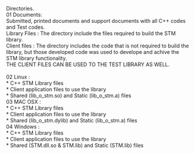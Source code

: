 Directories.<br>
    01 Documents:<br>
        Submitted, printed documents and support documents with all C++ codes and Test codes.<br>
		Library Files : The directory include the files required to build the STM library. <br>
		Client files  : The directory includes the code that is not required to build the library, but those developed code was used
						to develope and achive the STM library functionality.<br>
						THE CLIENT FILES CAN BE USED TO THE TEST LIBRARY AS WELL.<br><br>
    02 Linux :<br>
        * C++ STM Library files<br>
        * Client application files to use the library<br>
        * Shared (lib_o_stm.so) and Static (lib_o_stm.a) files<br>
    03 MAC OSX :<br>
        * C++ STM Library files<br>
        * Client application files to use the library<br>
        * Shared (lib_o_stm.dylib) and Static (lib_o_stm.a) files<br>
    04 Windows :<br>
        * C++ STM Library files<br>
        * Client application files to use the library<br>
        * Shared (STM.dll.so & STM.lib) and Static (STM.lib) files<br>




